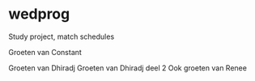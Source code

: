 # wedprog
Study project, match schedules

Groeten van Constant

Groeten van Dhiradj
Groeten van Dhiradj deel 2
Ook groeten van Renee
